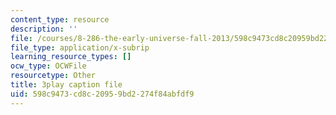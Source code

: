 ```yaml
---
content_type: resource
description: ''
file: /courses/8-286-the-early-universe-fall-2013/598c9473cd8c20959bd2274f84abfdf9_RgScJ20EnW8.srt
file_type: application/x-subrip
learning_resource_types: []
ocw_type: OCWFile
resourcetype: Other
title: 3play caption file
uid: 598c9473-cd8c-2095-9bd2-274f84abfdf9
---
```

